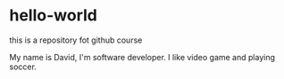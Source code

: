 # hello-world
this is a repository fot github course

My name is David, I'm software developer. I like video game and playing soccer.
